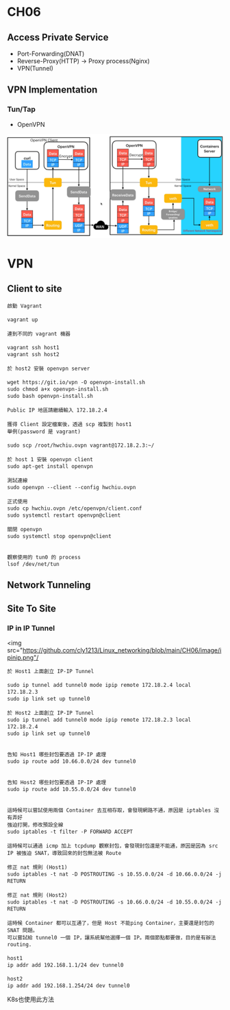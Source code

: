 # CH06
## Access Private Service
- Port-Forwarding(DNAT)
- Reverse-Proxy(HTTP) -> Proxy process(Nginx) 
- VPN(Tunnel)

## VPN Implementation
### Tun/Tap
- OpenVPN
<img src="https://github.com/cly1213/Linux_networking/blob/main/CH06/image/openvpn.png"/>

# VPN
## Client to site
```
啟動 Vagrant

vagrant up

連到不同的 vagrant 機器

vagrant ssh host1
vagrant ssh host2

於 host2 安裝 openvpn server

wget https://git.io/vpn -O openvpn-install.sh
sudo chmod a+x openvpn-install.sh
sudo bash openvpn-install.sh

Public IP 地區請繼續輸入 172.18.2.4

獲得 Client 設定檔案後，透過 scp 複製到 host1
舉例(password 是 vagrant)

sudo scp /root/hwchiu.ovpn vagrant@172.18.2.3:~/

於 host 1 安裝 openvpn client
sudo apt-get install openvpn

測試連線
sudo openvpn --client --config hwchiu.ovpn

正式使用
sudo cp hwchiu.ovpn /etc/openvpn/client.conf
sudo systemctl restart openvpn@client

關閉 openvpn
sudo systemctl stop openvpn@client


觀察使用的 tun0 的 process
lsof /dev/net/tun
```
## Network Tunneling
## Site To Site
### IP in IP Tunnel
<img src="https://github.com/cly1213/Linux_networking/blob/main/CH06/image/ipinip.png"/
```
於 Host1 上面創立 IP-IP Tunnel

sudo ip tunnel add tunnel0 mode ipip remote 172.18.2.4 local 172.18.2.3
sudo ip link set up tunnel0

於 Host2 上面創立 IP-IP Tunnel
sudo ip tunnel add tunnel0 mode ipip remote 172.18.2.3 local 172.18.2.4
sudo ip link set up tunnel0


告知 Host1 哪些封包要透過 IP-IP 處理
sudo ip route add 10.66.0.0/24 dev tunnel0


告知 Host2 哪些封包要透過 IP-IP 處理
sudo ip route add 10.55.0.0/24 dev tunnel0


這時候可以嘗試使用兩個 Container 去互相存取，會發現網路不通，原因是 iptables 沒有弄好
強迫打開，修改預設全線
sudo iptables -t filter -P FORWARD ACCEPT

這時候可以通過 icmp 加上 tcpdump 觀察封包，會發現封包還是不能通，原因是因為 src IP 被強迫 SNAT，導致回來的封包無法被 Route

修正 nat 規則 (Host1)
sudo iptables -t nat -D POSTROUTING -s 10.55.0.0/24 -d 10.66.0.0/24 -j RETURN

修正 nat 規則 (Host2)
sudo iptables -t nat -D POSTROUTING -s 10.66.0.0/24 -d 10.55.0.0/24 -j RETURN

這時候 Container 都可以互通了，但是 Host 不能ping Container，主要還是封包的 SNAT 問題。
可以嘗試給 tunnel0 一個 IP，讓系統幫他選擇一個 IP。兩個節點都要做，目的是有辦法 routing.

host1
ip addr add 192.168.1.1/24 dev tunnel0

host2
ip addr add 192.168.1.254/24 dev tunnel0
```
K8s也使用此方法